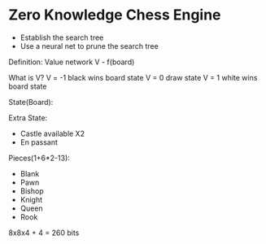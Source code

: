 # Zero Knowledge Chess Engine

* Establish the search tree
* Use a neural net to prune the search tree

Definition: Value network
V - f(board)

What is V?
V = -1 black wins board state
V = 0 draw state
V = 1 white wins board state

State(Board):

Extra State:
* Castle available X2
* En passant

Pieces(1+6*2-13):
* Blank
* Pawn
* Bishop
* Knight
* Queen
* Rook

8x8x4 + 4 = 260 bits
